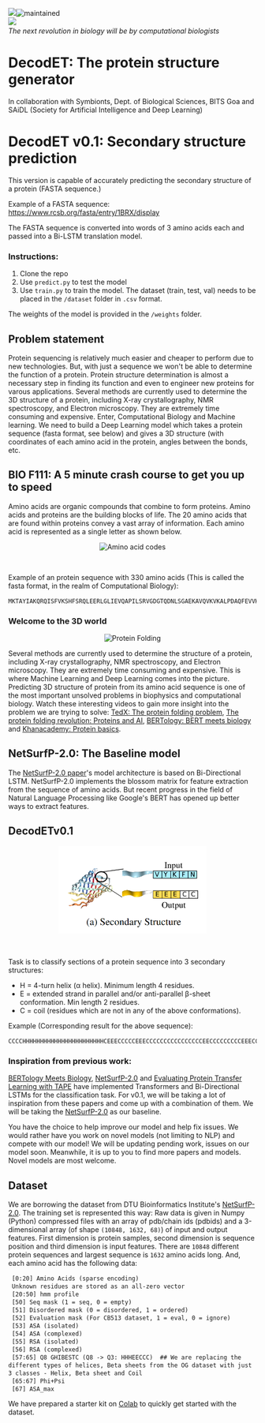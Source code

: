 ![](http://www.cbs.dtu.dk/services/NetSurfP/)![maintained](http://img.shields.io/badge/status-maintained-greeb.png)<br>
![](http://www.cbs.dtu.dk/services/NetSurfP/)<br>
<I> The next revolution in biology will be by computational biologists</I>


# DecodET: The protein structure generator
In collaboration with Symbionts, Dept. of Biological Sciences, BITS Goa and SAiDL (Society for Artificial Intelligence and Deep Learning)

# DecodET v0.1: Secondary structure prediction

This version is capable of accurately predicting the secondary structure of a protein (FASTA sequence.)

Example of a FASTA sequence: https://www.rcsb.org/fasta/entry/1BRX/display

The FASTA sequence is converted into words of 3 amino acids each and passed into a Bi-LSTM translation model. 

### Instructions:

1. Clone the repo
2. Use `predict.py` to test the model
3. Use `train.py` to train the model. The dataset (train, test, val) needs to be placed in the `/dataset` folder in `.csv` format. 

The weights of the model is provided in the `/weights` folder.


## Problem statement
Protein sequencing is relatively much easier and cheaper to perform due to new technologies. But, with just a sequence we won't be able to determine the function of a protein. Protein structure determination is almost a necessary step in finding its function and even to engineer new proteins for varous applications. Several methods are currently used to determine the 3D structure of a protein, including X-ray crystallography, NMR spectroscopy, and Electron microscopy. They are extremely time consuming and expensive. Enter, Computational Biology and Machine learning. We need to build a Deep Learning model which takes a protein sequence (fasta format, see below) and gives a 3D structure (with coordinates of each amino acid in the protein, angles between the bonds, etc.
  
## BIO F111: A 5 minute crash course to get you up to speed
Amino acids are organic compounds that combine to form proteins. Amino acids and proteins are the building blocks of life. The 20 amino acids that are found within proteins convey a vast array of information. Each amino acid is represented as a single letter as shown below. 

<p align="center">
<img src= "https://i.pinimg.com/originals/57/fd/a8/57fda8cac0f5bfdabd2dfbe843ec93c2.png" alt="Amino acid codes" width=300>
</p><br>

Example of an protein sequence with 330 amino acids (This is called the fasta format, in the realm of Computational Biology): 
```
MKTAYIAKQRQISFVKSHFSRQLEERLGLIEVQAPILSRVGDGTQDNLSGAEKAVQVKVKALPDAQFEVVHSLAKWKRQTLGQHDFSAGEGLYTHMKALRPDEDRLSPLHSVYVDQWDWERVMGDGERQFSTLKSTVEAIWAGIKATEAAVSEEFGLAPFLPDQIHFVHSQELLSRYPDLDAKGRERAIAKDLGAVFLVGIGGKLSDGHRHDVRAPDYDDWSTPSELGHAGLNGDILVWNPVLEDAFELSSMGIRVDADTLKHQLALTGDEDRLELEWHQALLRGEMPQTIGGGIGQSRLTMLLLQLPHIGQVQAGVWPAAVRESVPSLL
```

### Welcome to the 3D world

<p align="center"><img aligh="left" src= "https://cdn.kastatic.org/ka-perseus-images/71225d815cafcc09102504abdf4e10927283be98.png" alt="Protein Folding" width=300></p>

Several methods are currently used to determine the structure of a protein, including X-ray crystallography, NMR spectroscopy, and Electron microscopy. They are extremely time consuming and expensive. This is where Machine Learning and Deep Learning comes into the picture. Predicting 3D structure of protein from its amino acid sequence is one of the most important unsolved problems in biophysics and computational biology. Watch these interesting videos to gain more insight into the problem we are trying to solve: [TedX: The protein folding problem](https://www.youtube.com/watch?v=zm-3kovWpNQ&feature=youtu.be), [The protein folding revolution: Proteins and AI](https://youtu.be/cAJQbSLlonI), [BERTology: BERT meets biology](https://www.youtube.com/watch?v=q6Kyvy1zLwQ) and [Khanacademy: Protein basics](https://www.khanacademy.org/science/biology/macromolecules/proteins-and-amino-acids/a/orders-of-protein-structure).

## NetSurfP-2.0: The Baseline model
The [NetSurfP-2.0 paper](https://onlinelibrary.wiley.com/doi/abs/10.1002/prot.25674)'s model architecture is based on Bi-Directional LSTM. NetSurfP-2.0 implements the blossom matrix for feature extraction from the sequence of amino acids. But recent progress in the field of Natural Language Processing like Google's BERT has opened up better ways to extract features. 

## DecodETv0.1
<p align="center">
<img src= "https://github.com/Kratos-The-Rover/DecodET/blob/master/str.PNG" alt="Amino acid codes" width=300>
</p><br>

Task is to classify sections of a protein sequence into 3 secondary structures:
- H = 4-turn helix (α helix). Minimum length 4 residues.
- E = extended strand in parallel and/or anti-parallel β-sheet conformation. Min length 2 residues.
- C = coil (residues which are not in any of the above conformations).

Example (Corresponding result for the above sequence): 
```
CCCCHHHHHHHHHHHHHHHHHHHHHHHCEEECCCCCEEECCCCCCCCCCCCCCCCEECCCCCCCCCEEECCCCCCHHHHHHHHCCCCCCCEEEEEEEEECCCCCCCCCCCCCEEEEEEEEEECCCCCCCHHHHHHHHHHHHHHHHHHHHHHHHHCCCCCCCCCCCEEEEHHHHHHHCCCCCHHHHHHHHHHHHCEEEEECCCCCCCCCCCCCCCCCCCECCCCECCCCCECCEEEEEEEECCCCEEEEEEEEEEECCHHHHHHHHHHHCCCCHHHCHHHHHHHCCCCCCEEEEEEEHHHHHHHHHCCCCHHHCCCCCCCHHHHHHCCCCC
```

### Inspiration from previous work:

[BERTology Meets Biology](https://arxiv.org/abs/2006.15222), [NetSurfP-2.0](https://onlinelibrary.wiley.com/doi/abs/10.1002/prot.25674) and [Evaluating Protein Transfer Learning with TAPE](https://arxiv.org/abs/1906.08230) have implemented Transformers and Bi-Directional LSTMs for the classification task. For v0.1, we will be taking a lot of inspiration from these papers and come up with a combination of them. We will be taking the [NetSurfP-2.0](https://onlinelibrary.wiley.com/doi/abs/10.1002/prot.25674) as our baseline.


You have the choice to help improve our model and help fix issues. We would rather have you work on novel models (not limiting to NLP) and compete with our model! We will be updating pending work, issues on our model soon. Meanwhile, it is up to you to find more papers and models. Novel models are most welcome. 

  
##  Dataset

We are borrowing the dataset from DTU Bioinformatics Institute's [NetSurfP-2.0](http://www.cbs.dtu.dk/services/NetSurfP/). The training set is represented this way: Raw data is given in Numpy (Python) compressed files with an array of pdb/chain ids (pdbids) and a 3-dimensional array (of shape ```(10848, 1632, 68)```) of input and output features. First dimension is protein samples, second dimension is sequence position and third dimension is input features. There are ```10848``` different protein sequences and largest sequence is ```1632``` amino acids long. And, each amino acid has the following data:

```
 [0:20] Amino Acids (sparse encoding)
 Unknown residues are stored as an all-zero vector
 [20:50] hmm profile
 [50] Seq mask (1 = seq, 0 = empty)
 [51] Disordered mask (0 = disordered, 1 = ordered)
 [52] Evaluation mask (For CB513 dataset, 1 = eval, 0 = ignore)
 [53] ASA (isolated)
 [54] ASA (complexed)
 [55] RSA (isolated)
 [56] RSA (complexed)
 [57:65] Q8 GHIBESTC (Q8 -> Q3: HHHEECCC)  ## We are replacing the different types of helices, Beta sheets from the OG dataset with just 3 classes - Helix, Beta sheet and Coil 
 [65:67] Phi+Psi
 [67] ASA_max
```

We have prepared a starter kit on [Colab](https://colab.research.google.com/drive/1Q0hEDSUQ9fFytPF6qWxGzfLkC-BJQv1I?usp=sharing) to quickly get started with the dataset. 
